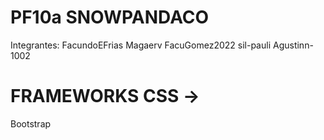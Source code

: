 # PF10a SNOWPANDACO
Integrantes:
FacundoEFrias
Magaerv
FacuGomez2022
sil-pauli
Agustinn-1002
# FRAMEWORKS CSS ->
Bootstrap
